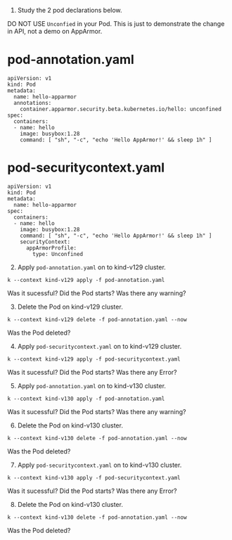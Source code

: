 1. Study the 2 pod declarations below.

DO NOT USE `Unconfied` in your Pod. This is just to demonstrate the change in API, not a demo on AppArmor.

pod-annotation.yaml
===================
```
apiVersion: v1
kind: Pod
metadata:
  name: hello-apparmor
  annotations:
    container.apparmor.security.beta.kubernetes.io/hello: unconfined
spec:
  containers:
  - name: hello
    image: busybox:1.28
    command: [ "sh", "-c", "echo 'Hello AppArmor!' && sleep 1h" ]
```
pod-securitycontext.yaml
========================
```
apiVersion: v1
kind: Pod
metadata:
  name: hello-apparmor
spec:
  containers:
  - name: hello
    image: busybox:1.28
    command: [ "sh", "-c", "echo 'Hello AppArmor!' && sleep 1h" ]
    securityContext:
      appArmorProfile:
        type: Unconfined
```

2. Apply `pod-annotation.yaml` on to kind-v129 cluster.
```
k --context kind-v129 apply -f pod-annotation.yaml
```
Was it sucessful? Did the Pod starts? Was there any warning?

3. Delete the Pod on kind-v129 cluster.
```
k --context kind-v129 delete -f pod-annotation.yaml --now
```
Was the Pod deleted?

4. Apply `pod-securitycontext.yaml` on to kind-v129 cluster.
```
k --context kind-v129 apply -f pod-securitycontext.yaml
```
Was it sucessful? Did the Pod starts? Was there any Error?

5. Apply `pod-annotation.yaml` on to kind-v130 cluster.
```
k --context kind-v130 apply -f pod-annotation.yaml
```
Was it sucessful? Did the Pod starts? Was there any warning?

6. Delete the Pod on kind-v130 cluster.
```
k --context kind-v130 delete -f pod-annotation.yaml --now
```
Was the Pod deleted?

7. Apply `pod-securitycontext.yaml` on to kind-v130 cluster.
```
k --context kind-v130 apply -f pod-securitycontext.yaml
```
Was it sucessful? Did the Pod starts? Was there any Error?

8. Delete the Pod on kind-v130 cluster.
```
k --context kind-v130 delete -f pod-annotation.yaml --now
```
Was the Pod deleted?

